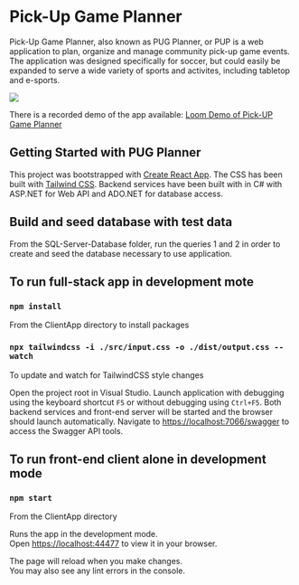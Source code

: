 # Pick-Up Game Planner
Pick-Up Game Planner, also known as PUG Planner, or PUP is a web application to plan, organize and manage community pick-up game events. The application was designed specifically for soccer, but could easily be expanded to serve a wide variety of sports and activites, including tabletop and e-sports.

![](https://github.com/shanedbutler/pug-planner/blob/main/preview.gif)

There is a recorded demo of the app available:
[Loom Demo of Pick-UP Game Planner](https://www.loom.com/share/3d06a0a110cf495ea404cc1eabec8ea5)

## Getting Started with PUG Planner

This project was bootstrapped with [Create React App](https://github.com/facebook/create-react-app). The CSS has been built with [Tailwind CSS](https://tailwindcss.com/). Backend services have been built with in C# with ASP.NET for Web API and ADO.NET for database access.

## Build and seed database with test data

From the SQL-Server-Database folder, run the queries 1 and 2 in order to create and seed the database necessary to use application. 

## To run full-stack app in development mote

### `npm install`
From the ClientApp directory to install packages

### `npx tailwindcss -i ./src/input.css -o ./dist/output.css --watch`
To update and watch for TailwindCSS style changes


Open the project root in Visual Studio. Launch application with debugging using the keyboard shortcut `F5` or without debugging using `Ctrl+F5`. Both backend services and front-end server will be started and the browser should launch automatically.
Navigate to [https://localhost:7066/swagger](https://localhost:7066/swagger) to access the Swagger API tools.

## To run front-end client alone in development mode

### `npm start`
From the ClientApp directory

Runs the app in the development mode.\
Open [https://localhost:44477](https://localhost:44477) to view it in your browser.

The page will reload when you make changes.\
You may also see any lint errors in the console.
